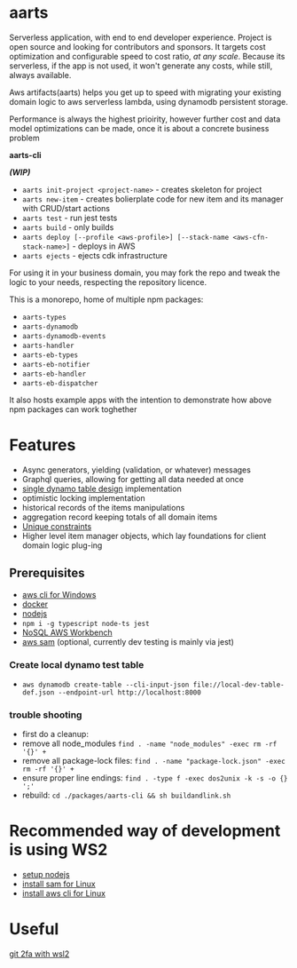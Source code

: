 # aarts
Serverless application, with end to end developer experience. Project is open source and looking for contributors and sponsors. It targets cost optimization and configurable speed to cost ratio, *at any scale*. Because its serverless, if the app is not used, it won't generate any costs, while still, always available.

Aws artifacts(aarts) helps you get up to speed with migrating your existing domain logic to aws serverless lambda, using dynamodb persistent storage.

Performance is always the highest prioirity, however further cost and data model optimizations can be made, once it is about a concrete business problem

__aarts-cli__

__*(WIP)*__ 
- `aarts init-project <project-name>` - creates skeleton for project
- `aarts new-item` - creates bolierplate code for new item and its manager with CRUD/start actions 
- `aarts test` - run jest tests
- `aarts build` - only builds
- `aarts deploy [--profile <aws-profile>] [--stack-name <aws-cfn-stack-name>]` - deploys in AWS
- `aarts ejects` - ejects cdk infrastructure

For using it in your business domain, you may fork the repo and tweak the logic to your needs, respecting the repository licence.

This is a monorepo, home of multiple npm packages:
- `aarts-types`
- `aarts-dynamodb`
- `aarts-dynamodb-events`
- `aarts-handler`
- `aarts-eb-types`
- `aarts-eb-notifier`
- `aarts-eb-handler`
- `aarts-eb-dispatcher`

It also hosts example apps with the intention to demonstrate how above npm packages can work toghether

# Features
- Async generators, yielding (validation, or whatever) messages
- Graphql queries, allowing for getting all data needed at once
- [single dynamo table design](https://docs.aws.amazon.com/amazondynamodb/latest/developerguide/bp-general-nosql-design.html#bp-general-nosql-design-concepts) implementation
- optimistic locking implementation
- historical records of the items manipulations
- aggregation record keeping totals of all domain items
- [Unique constraints](https://aws.amazon.com/blogs/database/simulating-amazon-dynamodb-unique-constraints-using-transactions/)
- Higher level item manager objects, which lay foundations for client domain logic plug-ing


## Prerequisites
- [aws cli for Windows](https://docs.aws.amazon.com/cli/latest/userguide/install-cliv2-windows.html)
- [docker](https://docs.docker.com/desktop/)
- [nodejs](https://nodejs.org/en/download/)
- `npm i -g typescript node-ts jest`
- [NoSQL AWS Workbench](https://docs.aws.amazon.com/amazondynamodb/latest/developerguide/workbench.settingup.html)
- [aws sam](https://docs.aws.amazon.com/serverless-application-model/latest/developerguide/serverless-sam-cli-install.html) (optional, currently dev testing is mainly via jest)

### Create local dynamo test table
- `aws dynamodb create-table --cli-input-json file://local-dev-table-def.json --endpoint-url http://localhost:8000`

### trouble shooting
- first do a cleanup:
- remove all node_modules `find . -name "node_modules" -exec rm -rf '{}' +`
- remove all package-lock files: `find . -name "package-lock.json" -exec rm -rf '{}' +`
- ensure proper line endings: `find . -type f -exec dos2unix -k -s -o {} ';'`
- rebuild: `cd ./packages/aarts-cli && sh buildandlink.sh`


# Recommended way of development is using WS2

- [setup nodejs](https://docs.microsoft.com/en-us/windows/nodejs/setup-on-wsl2)
- [install sam for Linux](https://docs.aws.amazon.com/serverless-application-model/latest/developerguide/serverless-sam-cli-install.html)
- [install aws cli for Linux](https://docs.aws.amazon.com/cli/latest/userguide/install-cliv2-linux.html#cliv2-linux-install)

# Useful
[git 2fa with wsl2](https://gist.github.com/evillgenius75/613a44aa407300a08d0e3faea4c9df6b)


